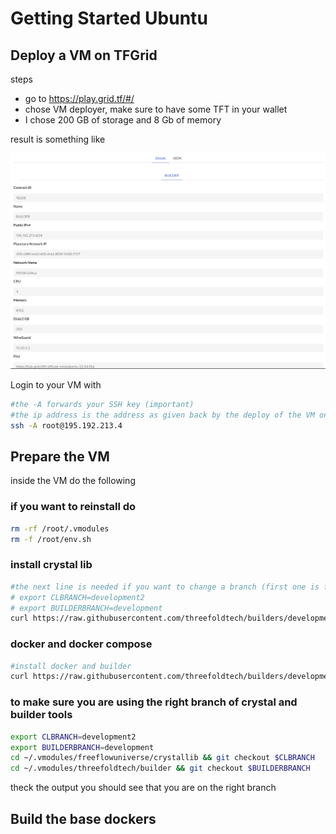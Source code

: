 # Getting Started Ubuntu

## Deploy a VM on TFGrid

steps

- go to https://play.grid.tf/#/
- chose VM deployer, make sure to have some TFT in your wallet
- I chose 200 GB of storage and 8 Gb of memory

result is something like

![](img/play_ubuntu_done.png)  

Login to your VM with

```bash
#the -A forwards your SSH key (important)
#the ip address is the address as given back by the deploy of the VM on threefold play
ssh -A root@195.192.213.4
```

## Prepare the VM

inside the VM do the following

### if you want to reinstall do

```bash
rm -rf /root/.vmodules
rm -f /root/env.sh
```

### install crystal lib

```bash
#the next line is needed if you want to change a branch (first one is for crylstallib, 2nd builders)
# export CLBRANCH=development2
# export BUILDERBRANCH=development
curl https://raw.githubusercontent.com/threefoldtech/builders/development/scripts/install.sh > /tmp/crystal.sh && bash /tmp/crystal.sh
```


###  docker and docker compose

```bash
#install docker and builder
curl https://raw.githubusercontent.com/threefoldtech/builders/development/scripts/installers/docker.sh > /tmp/docker.sh && bash /tmp/docker.sh
```

### to make sure you are using the right branch of crystal and builder tools

```bash
export CLBRANCH=development2
export BUILDERBRANCH=development
cd ~/.vmodules/freeflowuniverse/crystallib && git checkout $CLBRANCH
cd ~/.vmodules/threefoldtech/builder && git checkout $BUILDERBRANCH
```

theck the output you should see that you are on the right branch

## Build the base dockers


```

```





